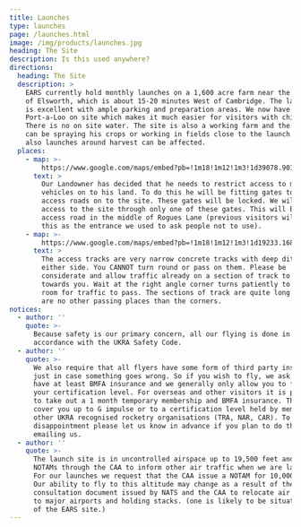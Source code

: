 ```yaml
---
title: Launches
type: launches
page: /launches.html
image: /img/products/launches.jpg
heading: The Site
description: Is this used anywhere?
directions:
  heading: The Site
  description: >
    EARS currently hold monthly launches on a 1,600 acre farm near the village
    of Elsworth, which is about 15-20 minutes West of Cambridge. The launch site
    is excellent with ample parking and preparation areas. We now have a
    Port-a-Loo on site which makes it much easier for visitors with children.
    There is no on site water. The site is also a working farm and the farmer
    can be spraying his crops or working in fields close to the launch area,
    also launches around harvest can be affected.
  places:
    - map: >-
        https://www.google.com/maps/embed?pb=!1m18!1m12!1m3!1d39078.901570229325!2d-0.09952007919680049!3d52.253711705588145!2m3!1f0!2f0!3f0!3m2!1i1024!2i768!4f13.1!3m3!1m2!1s0x0%3A0x0!2zNTLCsDE1JzQzLjgiTiAwwrAwNycwNS45Ilc!5e0!3m2!1sen!2suk!4v1515657948123
      text: >
        Our Landowner has decided that he needs to restrict access to motor
        vehicles on to his land. To do this he will be fitting gates to all the
        access roads on to the site. These gates will be locked. We will have
        access to the site through only one of these gates. This will be the
        access road in the middle of Rogues Lane (previous visitors will know
        this as the entrance we used to ask people not to use). 
    - map: >-
        https://www.google.com/maps/embed?pb=!1m18!1m12!1m3!1d19233.168946824175!2d-0.09225921209223169!3d52.2559669196244!2m3!1f0!2f0!3f0!3m2!1i1024!2i768!4f13.1!3m3!1m2!1s0x0%3A0x0!2zNTLCsDE1JzA0LjEiTiAwwrAwNSczMy43Ilc!5e1!3m2!1sen!2suk!4v1515667285917
      text: >
        The access tracks are very narrow concrete tracks with deep ditches
        either side. You CANNOT turn round or pass on them. Please be
        considerate and allow traffic already on a section of track to proceed
        towards you. Wait at the right angle corner turns patiently to allow
        room for traffic to pass. The sections of track are quite long and there
        are no other passing places than the corners. 
notices:
  - author: ''
    quote: >-
      Because safety is our primary concern, all our flying is done in
      accordance with the UKRA Safety Code.
  - author: ''
    quote: >-
      We also require that all flyers have some form of third party insurance
      just in case something goes wrong. So if you wish to fly, we ask that you
      have at least BMFA insurance and we generally only allow you to fly within
      your certification level. For overseas and other visitors it is possible
      to take out a 1 month temporary membership and BMFA insurance. This will
      cover you up to G impulse or to a certification level held by members of
      other UKRA recognised rocketry organisations (TRA, NAR, CAR). To avoid
      disappointment please let us know in advance if you plan to do this by
      emailing us.
  - author: ''
    quote: >-
      The launch site is in uncontrolled airspace up to 19,500 feet and we issue
      NOTAMs through the CAA to inform other air traffic when we are launching.
      For our launches we request that the CAA issue a NOTAM for 10,000 feet.
      Our ability to fly to this altitude may change as a result of the current
      consultation document issued by NATS and the CAA to relocate air corridors
      to major airports and holding stacks. (one is likely to be situated on top
      of the EARS site.)
---
```


